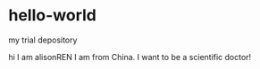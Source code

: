 # hello-world
my trial depository

hi I am alisonREN
I am from China.
I want to be a scientific doctor!
